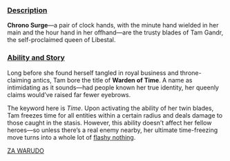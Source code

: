<!-- title: Chrono Surge -->
<!-- quote: Revelation! *\*cricket noises\** -->
<!-- chapter: 0 -->
<!-- images: (Tam's first time wielding Chrono Surge), (Chrono Surge viewed from the inventory), (Chrono Surge's ability activated) -->
<!-- model: true -->

### <u>Description</u>

**Chrono Surge**—a pair of clock hands, with the minute hand wielded in her main and the hour hand in her offhand—are the trusty blades of Tam Gandr, the self-proclaimed queen of Libestal.

### <u>Ability and Story</u>

Long before she found herself tangled in royal business and throne-claiming antics, Tam bore the title of **Warden of Time**. A name as intimidating as it sounds—had people known her true identity, her queenly claims would’ve raised far fewer eyebrows.

The keyword here is _Time_. Upon activating the ability of her twin blades, Tam freezes time for all entities within a certain radius and deals damage to those caught in the stasis. However, this ability doesn’t affect her fellow heroes—so unless there’s a real enemy nearby, her ultimate time-freezing move turns into a whole lot of [flashy nothing](https://www.youtube.com/live/fIGfh8GmKY8?si=a7sNjb8ZFNpUudXp&t=7695).

[ZA WARUDO](#embed:https://www.youtube.com/live/zgioohaY0m4?si=wjs7xiiQwD3m2sdP&t=8108)
